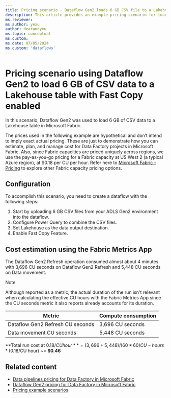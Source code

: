 ```yaml
---
title: Pricing scenario - Dataflow Gen2 loads 6 GB CSV file to a Lakehouse table with Fast Copy
description: This article provides an example pricing scenario for loading 6 GB of CSV data to a Lakehouse table using Dataflow Gen2 with Fast Copy enabled for Data Factory in Microsoft Fabric.
ms.reviewer: 
ms.author: yexu
author: dearandyxu
ms.topic: conceptual
ms.custom:
ms.date: 07/05/2024
ms.custom: 'dataflows'
---
```


# Pricing scenario using Dataflow Gen2 to load 6 GB of CSV data to a Lakehouse table with Fast Copy enabled

In this scenario, Dataflow Gen2 was used to load 6 GB of CSV data to a Lakehouse table in Microsoft Fabric.

The prices used in the following example are hypothetical and don’t intend to imply exact actual pricing. These are just to demonstrate how you can estimate, plan, and manage cost for Data Factory projects in Microsoft Fabric. Also, since Fabric capacities are priced uniquely across regions, we use the pay-as-you-go pricing for a Fabric capacity at US West 2 (a typical Azure region), at $0.18 per CU per hour. Refer here to [Microsoft Fabric - Pricing](https://azure.microsoft.com/pricing/details/microsoft-fabric/) to explore other Fabric capacity pricing options.

## Configuration

To accomplish this scenario, you need to create a dataflow with the following steps:

1. Start by uploading 6 GB CSV files from your ADLS Gen2 environment into the dataflow.
1. Configure Power Query to combine the CSV files. 
1. Set Lakehouse as the data output destination.
1. Enable Fast Copy Feature.


## Cost estimation using the Fabric Metrics App

The Dataflow Gen2 Refresh operation consumed almost about 4 minutes with 3,696 CU seconds on Dataflow Gen2 Refresh and 5,448 CU seconds on Data movement.

> [!NOTE]
> Although reported as a metric, the actual duration of the run isn't relevant when calculating the effective CU hours with the Fabric Metrics App since the CU seconds metric it also reports already accounts for its duration.

|Metric  |Compute consumption  |
|---------|---------|
|Dataflow Gen2 Refresh CU seconds    | 3,696 CU seconds        |
|Data movement CU seconds     | 5,448 CU seconds        |

**Total run cost at $0.18/CU hour** = (3,696 + 5,448) / (60*60) CU-hours * ($0.18/CU hour) ~= **$0.46**

## Related content

- [Data pipelines pricing for Data Factory in Microsoft Fabric](pricing-pipelines.md)
- [Dataflow Gen2 pricing for Data Factory in Microsoft Fabric](pricing-dataflows-gen2.md)
- [Pricing example scenarios](pricing-overview.md#pricing-examples)
